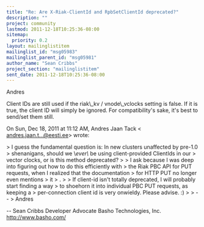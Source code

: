 ```yaml
---
title: "Re: Are X-Riak-ClientId and RpbSetClientId deprecated?"
description: ""
project: community
lastmod: 2011-12-18T10:25:36-08:00
sitemap:
  priority: 0.2
layout: mailinglistitem
mailinglist_id: "msg05983"
mailinglist_parent_id: "msg05981"
author_name: "Sean Cribbs"
project_section: "mailinglistitem"
sent_date: 2011-12-18T10:25:36-08:00
---
```



Andres

Client IDs are still used if the riak\\_kv / vnode\\_vclocks setting is false.
If it is true, the client ID will simply be ignored. For compatibility's
sake, it's best to send/set them still.

On Sun, Dec 18, 2011 at 11:12 AM, Andres Jaan Tack &lt;
andres.jaan.t...@eesti.ee&gt; wrote:

&gt; I guess the fundamental question is: In new clusters unaffected by pre-1.0
&gt; shenanigans, should we \\*ever\\* be using client-provided ClientIds in our
&gt; vector clocks, or is this method deprecated?
&gt;
&gt; I ask because I was deep into figuring out how to do this efficiently with
&gt; the Riak PBC API for PUT requests, when I realized that the documentation
&gt; for HTTP PUT no longer even mentions 
&gt; it
&gt; .
&gt;
&gt; If client-id isn't totally deprecated, I will probably start finding a way
&gt; to shoehorn it into individual PBC PUT requests, as keeping a
&gt; per-connection client id is very onwieldy. Please advise. :)
&gt;
&gt; --
&gt; Andres

-- 
Sean Cribbs 
Developer Advocate
Basho Technologies, Inc.
http://www.basho.com/
